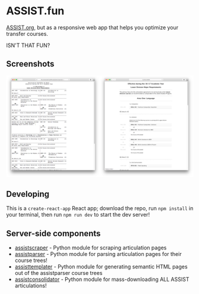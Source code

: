 # ASSIST.fun
[ASSIST.org](www.assist.org/web-assist/welcome.html),
but as a responsive web app that helps you optimize your transfer courses.

ISN'T THAT FUN?

## Screenshots
![Old VS New](./screenshots/assist-fun.png?raw=true)

## Developing
This is a `create-react-app` React app; download the repo, run `npm install` in your terminal, then run `npm run dev` to start the dev server!

## Server-side components
- [assistscraper](https://github.com/karinassuni/assistscraper) - Python module for scraping articulation pages
- [assistparser](https://github.com/karinassuni/assistparser) - Python module for parsing articulation pages for their course trees!
- [assisttemplater](https://github.com/karinassuni/assisttemplater) - Python module for generating semantic HTML pages out of the assistparser course trees
- [assistconsolidator](https://github.com/karinassuni/assistconsolidator) - Python module for mass-downloading ALL ASSIST articulations!
